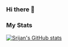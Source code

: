 ### Hi there 👋

### My Stats

[![Srijan's GitHub stats](https://github-readme-stats.vercel.app/api?username=geekymeeky&show_icons=true&theme=radical)](https://github.com/anuraghazra/github-readme-stats)
